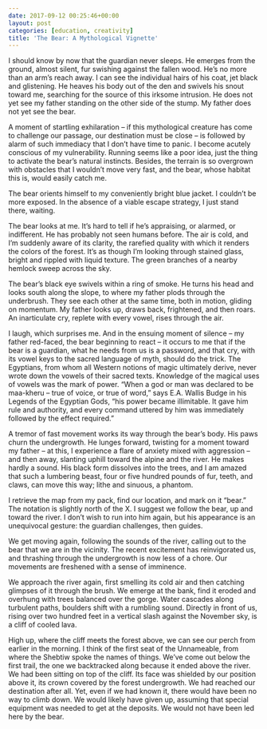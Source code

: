 ```yaml
---
date: 2017-09-12 00:25:46+00:00
layout: post
categories: [education, creativity]
title: 'The Bear: A Mythological Vignette'
---
```


I should know by now that the guardian never sleeps. He emerges from the ground, almost silent, fur swishing against the fallen wood. He’s no more than an arm’s reach away. I can see the individual hairs of his coat, jet black and glistening. He heaves his body out of the den and swivels his snout toward me, searching for the source of this irksome intrusion. He does not yet see my father standing on the other side of the stump. My father does not yet see the bear.

A moment of startling exhilaration – if this mythological creature has come to challenge our passage, our destination must be close – is followed by alarm of such immediacy that I ­don’t have time to panic. I become acutely conscious of my vulnerability. Running seems like a poor idea, just the thing to activate the bear’s natural instincts. Besides, the terrain is so overgrown with obstacles that I ­wouldn’t move very fast, and the bear, whose habitat this is, would easily catch me.

The bear orients himself to my conveniently bright blue jacket. I ­couldn’t be more exposed. In the absence of a viable escape strategy, I just stand there, waiting.

The bear looks at me. It’s hard to tell if he’s appraising, or alarmed, or indifferent. He has probably not seen humans before. The air is cold, and I’m suddenly aware of its clarity, the rarefied quality with which it renders the colors of the forest. It’s as though I’m looking through stained glass, bright and rippled with liquid texture. The green branches of a nearby hemlock sweep across the sky.

The bear’s black eye swivels within a ring of smoke. He turns his head and looks south along the slope, to where my father plods through the underbrush. They see each other at the same time, both in motion, gliding on momentum. My father looks up, draws back, frightened, and then roars. An inarticulate cry, replete with every vowel, rises through the air.

I laugh, which surprises me. And in the ensuing moment of silence – my father red-­faced, the bear beginning to react – it occurs to me that if the bear is a guardian, what he needs from us is a password, and that cry, with its vowel keys to the sacred language of myth, should do the trick. The Egyptians, from whom all Western notions of magic ultimately derive, never wrote down the vowels of their sacred texts. Knowledge of the magical uses of vowels was the mark of power. “When a god or man was declared to be maa-­kheru – true of voice, or true of word,” says E.A. Wallis Budge in his Legends of the Egyptian Gods, “his power became illimitable. It gave him rule and authority, and every command uttered by him was immediately followed by the effect required.”

A tremor of fast movement works its way through the bear’s body. His paws churn the undergrowth. He lunges forward, twisting for a moment toward my father – at this, I experience a flare of anxiety mixed with aggression – and then away, slanting uphill toward the alpine and the river. He makes hardly a sound. His black form dissolves into the trees, and I am amazed that such a lumbering beast, four or five hundred pounds of fur, teeth, and claws, can move this way; lithe and sinuous, a phantom.

I retrieve the map from my pack, find our location, and mark on it “bear.” The notation is slightly north of the X. I suggest we follow the bear, up and toward the river. I ­don’t wish to run into him again, but his appearance is an unequivocal gesture: the guardian challenges, then guides.

We get moving again, following the sounds of the river, calling out to the bear that we are in the vicinity. The recent excitement has reinvigorated us, and thrashing through the undergrowth is now less of a chore. Our movements are freshened with a sense of imminence.

We approach the river again, first smelling its cold air and then catching glimpses of it through the brush. We emerge at the bank, find it eroded and overhung with trees balanced over the gorge. Water cascades along turbulent paths, boulders shift with a rumbling sound. Directly in front of us, rising over two hundred feet in a vertical slash against the November sky, is a cliff of cooled lava.

High up, where the cliff meets the forest above, we can see our perch from earlier in the morning. I think of the first seat of the Unnameable, from where the Shebtiw spoke the names of things. We’ve come out below the first trail, the one we backtracked along because it ended above the river. We had been sitting on top of the cliff. Its face was shielded by our position above it, its crown covered by the forest undergrowth. We had reached our destination after all. Yet, even if we had known it, there would have been no way to climb down. We would likely have given up, assuming that special equipment was needed to get at the deposits. We would not have been led here by the bear.